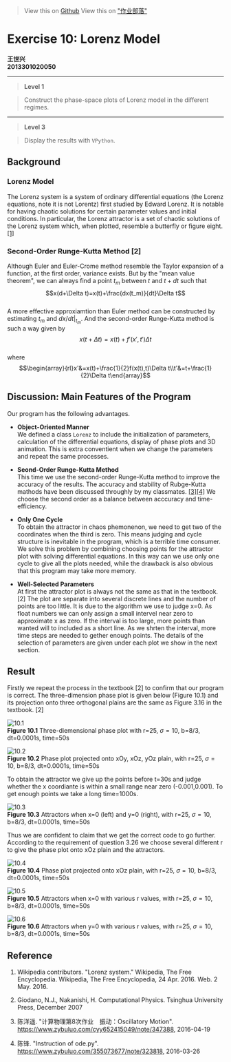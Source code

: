 ﻿> View this on [Github](https://github.com/ShixingWang/computationalphysics_N2013301020050/blob/master/Reports/Exercise10.md)
> View this on ["作业部落"](https://www.zybuluo.com/ShixingWang/note/362652)

# Exercise 10: Lorenz Model

__王世兴__       
__2013301020050__

---
> __Level 1__

> Construct the phase-space plots of Lorenz model in the different regimes.

---

> __Level 3__

> Display the results with `VPython`.

## Background

### Lorenz Model 

The Lorenz system is a system of ordinary differential equations (the Lorenz equations, note it is not Lorentz) first studied by Edward Lorenz. It is notable for having chaotic solutions for certain parameter values and initial conditions. In particular, the Lorenz attractor is a set of chaotic solutions of the Lorenz system which, when plotted, resemble a butterfly or figure eight. [\[1\]](https://en.wikipedia.org/wiki/Lorenz_system)

### Second-Order Runge-Kutta Method [2]

Although Euler and Euler-Crome method resemble the Taylor expansion of a function, at the first order, variance exists. But by the "mean value theorem", we can always find a point $t_m$ between $t$ and $t+dt$ such that     
$$x(d+\Delta t)=x(t)+\frac{dx(t_m)}{dt}\Delta t$$      
A more effective approxiamtion than Euler method can be constructed by estimating $t_m$ and $dx/dt|_{t_m}$. And the second-order Runge-Kutta method is such a way given by      
$$x(t+\Delta t)=x(t)+f'(x',t')\Delta t$$     
where     
$$\begin{array}{rl}x'&=x(t)+\frac{1}{2}f(x(t),t)\Delta t\\t'&=t+\frac{1}{2}\Delta t\end{array}$$

## Discussion: Main Features of the Program

Our program has the following advantages.

- __Object-Oriented Manner__      
    We defined a class `Lorenz` to include the initialization of parameters, calculation of the differential equations, display of phase plots and 3D animation. This is extra conventient when we change the parameters and repeat the same processes.    

- __Seond-Order Runge-Kutta Method__      
    This time we use the second-order Runge-Kutta method to improve the accuracy of the results. The accuracy and stability of Rubge-Kutta mathods have been discussed throughly by my classmates. [\[3\]](https://www.zybuluo.com/cyy652415049/note/347388)[\[4\]](https://www.zybuluo.com/355073677/note/323818) We choose the second order as a balance between acccuracy and time-efficiency.

- __Only One Cycle__       
    To obtain the attractor in chaos phemonenon, we need to get two of the coordinates when the third is zero. This means judging and cycle structure is inevitable in the program, which is a terrible time consumer. We solve this problem by combining choosing points for the attractor plot with solving differential equations. In this way can we use only one cycle to give all the plots needed, while the drawback is also obvious that this program may take more memory.

- __Well-Selected Parameters__       
    At first the attractor plot is always not the same as that in the textbook. [2] The plot are separate into several discrete lines and the number of points are too little. It is due to the algorithm we use to judge x=0. As float numbers we can only assign a small intervel near zero to approximate x as zero. If the interval is too large, more points than wanted will to included as a short line. As we shrten the interval, more time steps are needed to gether enough points. The details of the selection of parameters are given under each plot we show in the next section.

## Result

Firstly we repeat the process in the textbook [2] to confirm that our program is correct. The three-dimension phase plot is given below (Figure 10.1) and its projection onto three orthogonal plains are the same as Figure 3.16 in the textbook. [2]

![10.1](https://raw.githubusercontent.com/ShixingWang/computationalphysics_N2013301020050/master/Pictures/10_1.png)      
__Figure 10.1__ Three-diemensional phase plot with r=25, $\sigma=10$, b=8/3, dt=0.0001s, time=50s

![10.2](https://raw.githubusercontent.com/ShixingWang/computationalphysics_N2013301020050/master/Pictures/10_2.png)      
__Figure 10.2__ Phase plot projected onto xOy, xOz, yOz plain, with r=25, $\sigma=10$, b=8/3, dt=0.0001s, time=50s

To obtain the attractor we give up the points before t=30s and judge whether the x coordiante is within a small range near zero (-0.001,0.001). To get enough points we take a long time=1000s.

![10.3](https://raw.githubusercontent.com/ShixingWang/computationalphysics_N2013301020050/master/Pictures/10_3.png)      
__Figure 10.3__ Attractors when x=0 (left) and y=0 (right), with r=25, $\sigma=10$, b=8/3, dt=0.0001s, time=50s

Thus we are confident to claim that we get the correct code to go further. According to the requirement of question 3.26 we choose several different r to give the phase plot onto xOz plain and the attractors.

![10.4](https://raw.githubusercontent.com/ShixingWang/computationalphysics_N2013301020050/master/Pictures/10_4.png)      
__Figure 10.4__ Phase plot projected onto xOz plain, with r=25, $\sigma=10$, b=8/3, dt=0.0001s, time=50s

![10.5](https://raw.githubusercontent.com/ShixingWang/computationalphysics_N2013301020050/master/Pictures/10_5.png)      
__Figure 10.5__ Attractors when x=0 with various r values, with r=25, $\sigma=10$, b=8/3, dt=0.0001s, time=50s

![10.6](https://raw.githubusercontent.com/ShixingWang/computationalphysics_N2013301020050/master/Pictures/10_6.png)      
__Figure 10.6__ Attractors when y=0 with various r values, with r=25, $\sigma=10$, b=8/3, dt=0.0001s, time=50s



## Reference

1. Wikipedia contributors. "Lorenz system." Wikipedia, The Free Encyclopedia. Wikipedia, The Free Encyclopedia, 24 Apr. 2016. Web. 2 May. 2016.

2. Giodano, N.J., Nakanishi, H. Computational Physics. Tsinghua University Press, December 2007

3. 陈洋遥. "计算物理第8次作业　振动：Oscillatory Motion". https://www.zybuluo.com/cyy652415049/note/347388, 2016-04-19

4. 陈锋. "Instruction of ode.py". https://www.zybuluo.com/355073677/note/323818, 2016-03-26 
